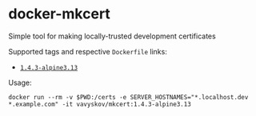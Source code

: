 # docker-mkcert

Simple tool for making locally-trusted development certificates

Supported tags and respective `Dockerfile` links:
- [`1.4.3-alpine3.13`](https://github.com/vavyskov/docker-mkcert/tree/master/1.4.3/alpine3.13)

Usage:

    docker run --rm -v $PWD:/certs -e SERVER_HOSTNAMES="*.localhost.dev *.example.com" -it vavyskov/mkcert:1.4.3-alpine3.13
